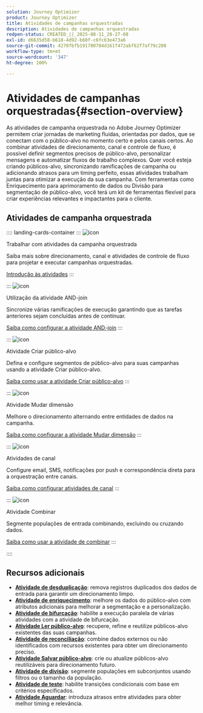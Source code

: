 ```yaml
---
solution: Journey Optimizer
product: Journey Optimizer
title: Atividades de campanhas orquestradas
description: Atividades de campanhas orquestradas
redpen-status: CREATED_||_2025-08-11_20-27-08
exl-id: d6635d58-b618-4d92-b60f-c6fc63e473a6
source-git-commit: 4270fbfb191700704d161f472abf62f7af79c208
workflow-type: tm+mt
source-wordcount: '347'
ht-degree: 100%

---
```


# Atividades de campanhas orquestradas{#section-overview}

As atividades de campanha orquestrada no Adobe Journey Optimizer permitem criar jornadas de marketing fluidas, orientadas por dados, que se conectam com o público-alvo no momento certo e pelos canais certos. Ao combinar atividades de direcionamento, canal e controle de fluxo, é possível definir segmentos precisos de público-alvo, personalizar mensagens e automatizar fluxos de trabalho complexos. Quer você esteja criando públicos-alvo, sincronizando ramificações de campanha ou adicionando atrasos para um timing perfeito, essas atividades trabalham juntas para otimizar a execução da sua campanha. Com ferramentas como Enriquecimento para aprimoramento de dados ou Divisão para segmentação de público-alvo, você terá um kit de ferramentas flexível para criar experiências relevantes e impactantes para o cliente.

## Atividades de campanha orquestrada

:::: landing-cards-container
:::
![icon](https://cdn.experienceleague.adobe.com/icons/book.svg?lang=pt-BR)

Trabalhar com atividades da campanha orquestrada

Saiba mais sobre direcionamento, canal e atividades de controle de fluxo para projetar e executar campanhas orquestradas.

[Introdução às atividades](../using/orchestrated/activities/about-activities.md)
:::

:::
![icon](https://cdn.experienceleague.adobe.com/icons/code-branch.svg)

Utilização da atividade AND-join

Sincronize várias ramificações de execução garantindo que as tarefas anteriores sejam concluídas antes de continuar.

[Saiba como configurar a atividade AND-join](../using/orchestrated/activities/and-join.md)
:::

:::
![icon](https://cdn.experienceleague.adobe.com/icons/bullseye.svg)

Atividade Criar público-alvo

Defina e configure segmentos de público-alvo para suas campanhas usando a atividade Criar público-alvo.

[Saiba como usar a atividade Criar público-alvo](../using/orchestrated/activities/build-audience.md)
:::

:::
![icon](https://cdn.experienceleague.adobe.com/icons/gear.svg?lang=pt-BR)

Atividade Mudar dimensão

Melhore o direcionamento alternando entre entidades de dados na campanha.

[Saiba como configurar a atividade Mudar dimensão](../using/orchestrated/activities/change-dimension.md)
:::

:::
![icon](https://cdn.experienceleague.adobe.com/icons/list-check.svg?lang=pt-BR)

Atividades de canal

Configure email, SMS, notificações por push e correspondência direta para a orquestração entre canais.

[Saiba como configurar atividades de canal](../using/orchestrated/activities/channels.md)
:::

:::
![icon](https://cdn.experienceleague.adobe.com/icons/puzzle-piece.svg)

Atividade Combinar

Segmente populações de entrada combinando, excluindo ou cruzando dados.

[Saiba como usar a atividade de combinar](../using/orchestrated/activities/combine.md)
:::

::::


## Recursos adicionais

- **[Atividade de desduplicação](../using/orchestrated/activities/deduplication.md)**: remova registros duplicados dos dados de entrada para garantir um direcionamento limpo.
- **[Atividade de enriquecimento](../using/orchestrated/activities/enrichment.md)**: melhore os dados do público-alvo com atributos adicionais para melhorar a segmentação e a personalização.
- **[Atividade de bifurcação](../using/orchestrated/activities/fork.md)**: habilite a execução paralela de várias atividades com a atividade de bifurcação.
- **[Atividade Ler público-alvo](../using/orchestrated/activities/read-audience.md)**: recupere, refine e reutilize públicos-alvo existentes das suas campanhas.
- **[Atividade de reconciliação](../using/orchestrated/activities/reconciliation.md)**: combine dados externos ou não identificados com recursos existentes para obter um direcionamento preciso.
- **[Atividade Salvar público-alvo](../using/orchestrated/activities/save-audience.md)**: crie ou atualize públicos-alvo reutilizáveis para direcionamento futuro.
- **[Atividade de divisão](../using/orchestrated/activities/split.md)**: segmente populações em subconjuntos usando filtros ou o tamanho da população.
- **[Atividade de teste](../using/orchestrated/activities/test.md)**: habilite transições condicionais com base em critérios especificados.
- **[Atividade Aguardar](../using/orchestrated/activities/wait.md)**: introduza atrasos entre atividades para obter melhor timing e relevância.
